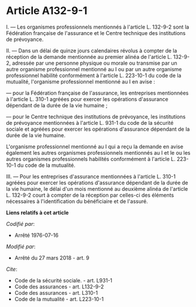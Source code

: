 # Article A132-9-1

I. ― Les organismes professionnels mentionnés à l'article L. 132-9-2 sont la Fédération française de l'assurance et le Centre
technique des institutions de prévoyance.

II. ― Dans un délai de quinze jours calendaires révolus à compter de la réception de la demande mentionnée au premier alinéa
de l'article L. 132-9-2, adressée par une personne physique ou morale ou transmise par un autre organisme professionnel
mentionné au I ou par un autre organisme professionnel habilité conformément à l'article L. 223-10-1 du code de la mutualité,
l'organisme professionnel mentionné au I en avise :

― pour la Fédération française de l'assurance, les entreprises mentionnées à l'article L. 310-1 agréées pour exercer les
opérations d'assurance dépendant de la durée de la vie humaine ;

― pour le Centre technique des institutions de prévoyance, les institutions de prévoyance mentionnées à l'article L. 931-1 du
code de la sécurité sociale et agréées pour exercer les opérations d'assurance dépendant de la durée de la vie humaine.

L'organisme professionnel mentionné au I qui a reçu la demande en avise également les autres organismes professionnels
mentionnés au I et le ou les autres organismes professionnels habilités conformément à l'article L. 223-10-1 du code de la
mutualité.

III. ― Pour les entreprises d'assurance mentionnées à l'article L. 310-1 agréées pour exercer les opérations d'assurance
dépendant de la durée de la vie humaine, le délai d'un mois mentionné au deuxième alinéa de l'article L. 132-9-2 court à
compter de la réception par celles-ci des éléments nécessaires à l'identification du bénéficiaire et de l'assuré.

**Liens relatifs à cet article**

_Codifié par_:

  - Arrêté 1976-07-16

_Modifié par_:

  - Arrêté du 27 mars 2018 - art. 9

_Cite_:

  - Code de la sécurité sociale. - art. L931-1
  - Code des assurances - art. L132-9-2
  - Code des assurances - art. L310-1
  - Code de la mutualité - art. L223-10-1
